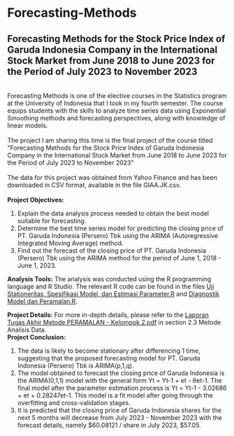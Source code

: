 # Forecasting-Methods
## Forecasting Methods for the Stock Price Index of Garuda Indonesia Company in the International Stock Market from June 2018 to June 2023 for the Period of July 2023 to November 2023
\
Forecasting Methods is one of the elective courses in the Statistics program at the University of Indonesia that I took in my fourth semester. The course equips students with the skills to analyze time series data using Exponential Smoothing methods and forecasting perspectives, along with knowledge of linear models.\
\
The project I am sharing this time is the final project of the course titled "Forecasting Methods for the Stock Price Index of Garuda Indonesia Company in the International Stock Market from June 2018 to June 2023 for the Period of July 2023 to November 2023"\
\
The data for this project was obtained from Yahoo Finance and has been downloaded in CSV format, available in the file GIAA.JK.csv.\
\
**Project Objectives:**
1. Explain the data analysis process needed to obtain the best model suitable for forecasting.
2. Determine the best time series model for predicting the closing price of PT. Garuda Indonesia (Persero) Tbk using the ARIMA (Autoregressive Integrated Moving Average) method.
3. Find out the forecast of the closing price of PT. Garuda Indonesia (Persero) Tbk using the ARIMA method for the period of June 1, 2018 - June 1, 2023.

**Analysis Tools:**
The analysis was conducted using the R programming language and R Studio. The relevant R code can be found in the files [Uji Stationeritas, Spesifikasi Model, dan Estimasi Parameter.R](https://github.com/ChatleaShakira/Forecasting-Methods/Uji-Stationeritas,-Spesifikasi-Model,-dan-Estimasi-Parameter.R) and [Diagnostik Model dan Peramalan.R](https://github.com/ChatleaShakira/Forecasting-Methods/Diagnostik-Model-dan-Peramalan.R).

**Project Details:**
For more in-depth details, please refer to the [Laporan Tugas Akhir Metode PERAMALAN - Kelompok 2.pdf](https://github.com/ChatleaShakira/Forecasting-Methods/blob/e5950104c778971689dd9e8eb1c9bc1424039753/Laporan%20Tugas%20Akhir%20Metode%20Peramalan%20-%20Kelompok%202.pdf) in section 2.3 Metode Analisis Data.
\
**Project Conclusion:**
1. The data is likely to become stationary after differencing 1 time, suggesting that the proposed forecasting model for PT. Garuda Indonesia (Persero) Tbk is ARIMA(p,1,q).
2. The model obtained to forecast the closing price of Garuda Indonesia is the ARIMA(0,1,1) model with the general form Yt = Yt-1 + et - θet-1. The final model after the parameter estimation process is Yt = Yt-1 - 3.02686 + et + 0.28247et-1. This model is a fit model after going through the overfitting and cross-validation stages.
3. It is predicted that the closing price of Garuda Indonesia shares for the next 5 months will decrease from July 2023 - November 2023 with the forecast details, namely $60.08121 / share in July 2023, $57.05.
